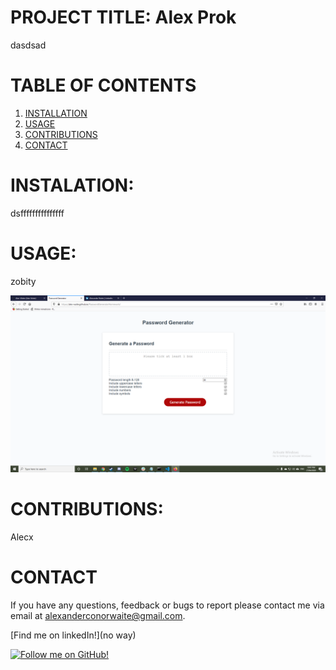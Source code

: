 
# PROJECT TITLE: Alex Prok
dasdsad

# TABLE OF CONTENTS
1. [INSTALLATION](#install)
2. [USAGE](#usage)
3. [CONTRIBUTIONS](#contributions)
4. [CONTACT](#contact)
  
# INSTALATION: 
dsfffffffffffffff

<a name="usage"></a>
# USAGE:
zobity

![Screenshot of application](screeny.png)
  
# CONTRIBUTIONS:
Alecx
  
# CONTACT
If you have any questions, feedback or bugs to report please contact me via email at alexanderconorwaite@gmail.com.
  
[Find me on linkedIn!](no way) 
  
[![Follow me on GitHub!](https://img.shields.io/github/followers/alex-waite?label=Follow%20me%20on%20GitHub%21&style=social)](github.com/alex-waite)
  
  
  